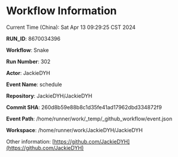 # Workflow Information

Current Time (China): Sat Apr 13 09:29:25 CST 2024  

**RUN_ID**: 8670034396  

**Workflow**: Snake  

**Run Number**: 302  

**Actor**: JackieDYH  

**Event Name**: schedule  

**Repository**: JackieDYH/JackieDYH  

**Commit SHA**: 260d8b59e88b8c1d35fe41ad17962dbd334872f9  

**Event Path**: /home/runner/work/_temp/_github_workflow/event.json  

**Workspace**: /home/runner/work/JackieDYH/JackieDYH  

Other information: [https://github.com/JackieDYH](https://github.com/JackieDYH)
